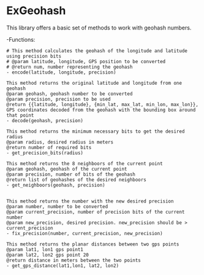 ExGeohash
=========

This library offers a basic set of methods to work with geohash numbers.

-Functions:

	# This method calculates the geohash of the longitude and latitude using precision bits
	# @param latitude, longitude, GPS position to be converted
	# @return num, number representing the geohash
	- encode(latitude, longitude, precision)

	This method returns the original latitude and longitude from one geohash
	@param geohash, geohash number to be converted
	@param precision, precision to be used
	@return {{latitude, longitude}, {min_lat, max_lat, min_lon, max_lon}}, GPS coordinates decoded from the geohash with the bounding box around that point
	- decode(geohash, precision)
	
	This method returns the minimum necessary bits to get the desired radius
	@param radius, desired radius in meters
	@return number of required bits
	- get_precision_bits(radius)
	
	This method returns the 8 neighboors of the current point
	@param geohash, geohash of the current point
	@param precision, number of bits of the geohash
	@return list of geohashes of the desired neighboors
	- get_neighboors(geohash, precision) 

	
	This method returns the number with the new desired precision
	@param number, number to be converted
	@param current_precision, number of precision bits of the current number
	@param new_precision, desired precision. new_precision should be > current_precision
	- fix_precision(number, current_precision, new_precision)
	
	This method returns the planar distances between two gps points
	@param lat1, lon1 gps point1
	@param lat2, lon2 gps point 20
	@return distance in meters between the two points
	- get_gps_distance(lat1,lon1, lat2, lon2)
